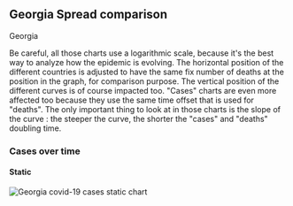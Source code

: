 ## Georgia Spread comparison 

Georgia



Be careful, all those charts use a logarithmic scale, because it's the best way to analyze how the epidemic is evolving. 
The horizontal position of the different countries is adjusted to have the same fix number of deaths at the position in the graph, for comparison purpose.
The vertical position of the different curves is of course impacted too.
"Cases" charts are even more affected too because they use the same time offset that is used for "deaths".
The only important thing to look at in those charts is the slope of the curve : the steeper the curve, the shorter the "cases" and "deaths" doubling time.


 
### Cases over time
 
#### Static
![Georgia covid-19 cases static chart](https://raw.githubusercontent.com/madlag/coronavirus_study/master/notebooks/graphs/2020-03-20/countries/Georgia/2020-03-20_Georgia_deaths.png "Georgia covid-19 cases static chart")   

